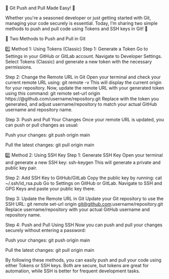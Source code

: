 🚀 Git Push and Pull Made Easy! 🚀

Whether you're a seasoned developer or just getting started with Git, managing your code securely is essential. Today, I’m sharing two simple methods to push and pull code using Tokens and SSH keys in Git! 🔐


🚀 Two Methods to Push and Pull in Git

1️⃣ Method 1: Using Tokens (Classic)
Step 1: Generate a Token
Go to Settings in your GitHub or GitLab account.
Navigate to Developer Settings.
Select Tokens (Classic) and generate a new token with the necessary permissions.

Step 2: Change the Remote URL in Git
Open your terminal and check your current remote URL using:
git remote -v
This will display the current origin for your repository.
Now, update the remote URL with your generated token using this command:
git remote set-url origin https://<your-token>@github.com/username/repository.git
Replace <your-token> with the token you generated, and adjust username/repository to match your actual GitHub username and repository name.

Step 3: Push and Pull Your Changes
Once your remote URL is updated, you can push or pull changes as usual:

Push your changes:
git push origin main

Pull the latest changes:
git pull origin main


2️⃣ Method 2: Using SSH Key
Step 1: Generate SSH Key
Open your terminal and generate a new SSH key:
ssh-keygen 
This will generate a private and public key pair.

Step 2: Add SSH Key to GitHub/GitLab
Copy the public key by running:
cat ~/.ssh/id_rsa.pub
Go to Settings on GitHub or GitLab.
Navigate to SSH and GPG Keys and paste your public key there.

Step 3: Update the Remote URL in Git
Update your Git repository to use the SSH URL:
git remote set-url origin git@github.com:username/repository.git
Replace username/repository with your actual GitHub username and repository name.

Step 4: Push and Pull Using SSH
Now you can push and pull your changes securely without entering a password:

Push your changes:
git push origin main

Pull the latest changes:
git pull origin main


By following these methods, you can easily push and pull your code using either Tokens or SSH keys. Both are secure, but tokens are great for automation, while SSH is better for frequent development tasks.
